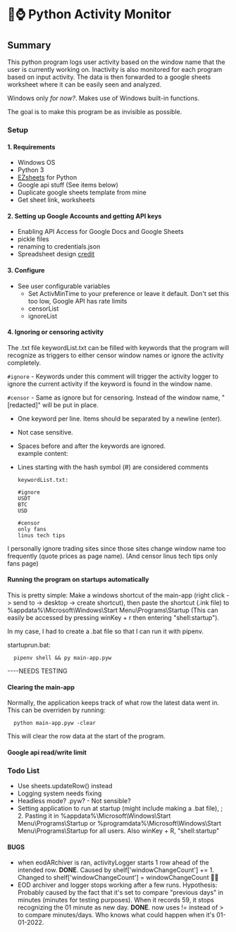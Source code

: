 # 🐍⌚ Python Activity Monitor

## Summary

This python program logs user activity based on the window name that the user is currently working on. Inactivity is also monitored for each program based on input activity. The data is then forwarded to a google sheets worksheet where it can be easily seen and analyzed.

Windows only *for now?*. Makes use of Windows built-in functions.

The goal is to make this program be as invisible as possible.

### Setup

#### 1. Requirements

- Windows OS
- Python 3
- [EZsheets](https://pypi.org/project/EZSheets/) for Python
- Google api stuff (See items below)
- Duplicate google sheets template from mine
- Get sheet link, worksheets

#### 2. Setting up Google Accounts and getting API keys

- Enabling API Access for Google Docs and Google Sheets
- pickle files
- renaming to credentials.json
- Spreadsheet design [credit](https://www.reddit.com/r/UKPersonalFinance/comments/k8pb1q/simple_google_sheets_financial_dashboard/)

#### 3. Configure

- See user configurable variables
  - Set ActivMinTime to your preference or leave it default. Don't set this too low, Google API has rate limits
  - censorList
  - ignoreList

#### 4. Ignoring or censoring activity

The .txt file keywordList.txt can be filled with keywords that the program will recognize as triggers to either censor window names or ignore the activity completely.

`#ignore` - Keywords under this comment will trigger the activity logger to ignore the current activity if the keyword is found in the window name.

`#censor` - Same as ignore but for censoring. Instead of the window name, "\[redacted\]" will be put in place.

- One keyword per line. Items should be separated by a newline (enter).
- Not case sensitive.
- Spaces before and after the keywords are ignored.  
example content:
- Lines starting with the hash symbol (#) are considered comments

      keywordList.txt:

      #ignore
      USDT
      BTC
      USD

      #censor
      only fans
      linus tech tips

I personally ignore trading sites since those sites change window name too frequently (quote prices as page name). (And censor linus tech tips only fans page)

#### Running the program on startups automatically

This is pretty simple: Make a windows shortcut of the main-app (right click -> send to -> desktop -> create shortcut), then paste the shortcut (.ink file) to %appdata%\Microsoft\Windows\Start Menu\Programs\Startup (This can easily be accessed by pressing winKey + r then entering "shell:startup").

In my case, I had to create a .bat file so that I can run it with pipenv.

   startuprun.bat:

      pipenv shell && py main-app.pyw

----NEEDS TESTING  

#### Clearing the main-app

Normally, the application keeps track of what row the latest data went in. This can be overriden by running:  

      python main-app.pyw -clear 

This will clear the row data at the start of the program.

#### Google api read/write limit

### Todo List

- Use sheets.updateRow() instead  
- Logging system needs fixing
- Headless mode? .pyw? - Not sensible?
- Setting application to run at startup (might include making a .bat file), ; 2. Pasting it in %appdata%\Microsoft\Windows\Start Menu\Programs\Startup or %programdata%\Microsoft\Windows\Start Menu\Programs\Startup for all users. Also winKey + R, "shell:startup"

#### BUGS

- when eodARchiver is ran, activityLogger starts 1 row ahead of the intended row. **DONE**. Caused by shelf\[\'windowChangeCount\'\] += 1. Changed to shelf\[\'windowChangeCount\'\] = windowChangeCount 🤦‍♂️  
- EOD archiver and logger stops working after a few runs. Hypothesis: Probably caused by the fact that it's set to compare "previous days" in minutes (minutes for testing purposes). When it records 59, it stops recognizing the 01 minute as new day. **DONE**. now uses != instead of > to compare minutes/days. Who knows what could happen when it's 01-01-2022.
